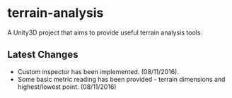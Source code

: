 # terrain-analysis

A Unity3D project that aims to provide useful terrain analysis tools.

## Latest Changes

* Custom inspector has been implemented. (08/11/2016).
* Some basic metric reading has been provided - terrain dimensions and highest/lowest point. (08/11/2016)
